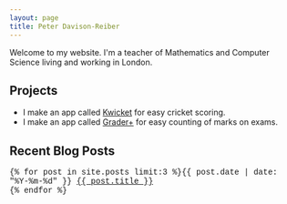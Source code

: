 ```yaml
---
layout: page
title: Peter Davison-Reiber
---
```

Welcome to my website. I'm a teacher of Mathematics and Computer Science living and working in London.

## Projects
- I make an app called [Kwicket](https://kwicket.app) for easy cricket scoring.
- I make an app called [Grader+](http://davisonreiber.com/graderplus/) for easy counting of marks on exams.

## Recent Blog Posts
<font face="Courier">
{% for post in site.posts limit:3 %}{{ post.date | date: "%Y-%m-%d" }} <a href="{{ post.url }}">{{ post.title }}</a><br>
{% endfor %}
</font>